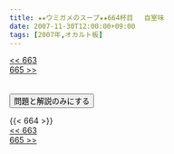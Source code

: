 ```yaml
---
title: ★★ウミガメのスープ★★664杯目 　自室味
date: 2007-11-30T12:00:00+09:00
tags: [2007年,オカルト板]
---
```

<div class="th_left"><a href="../663"><< 663</a></div>
<div class="th_right"><a href="../665">665 >></a></div>
<br><br>
<script src="../../js/cupsoup.js"></script>
<form>
<input type="button" value="問題と解説のみにする" onClick="toggleCupsoup()">
</form>
{{< 664 >}}
<div class="th_left"><a href="../663"><< 663</a></div>
<div class="th_right"><a href="../665">665 >></a></div>